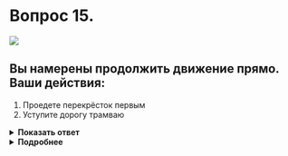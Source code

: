 # Вопрос 15.

![](https://s.drom.ru/i24227/pdd/tickets/2016/1542609107.jpg)

## Вы намерены продолжить движение прямо. Ваши действия:

1. Проедете перекрёсток первым
2. Уступите дорогу трамваю

<details>
<summary><b>Показать ответ</b></summary>
Правильный ответ: 2
</details>
<details>
<summary><b>Подробнее</b></summary>
Перекрёсток неравнозначный. Вы и трамвай находитесь на главной дороге. «Правило правой руки» в этом случае не работает. Трамвай в равнозначных условиях имеет преимущество перед безрельсовыми транспортными средствами. Уступаете дорогу трамваю.
(Пункт 13.11 ПДД, «Дорожные знаки»)
</details>